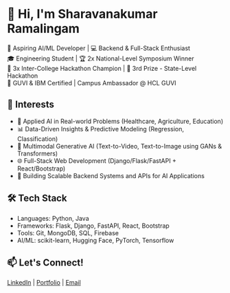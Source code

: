 # 👋 Hi, I'm Sharavanakumar Ramalingam

🚀 Aspiring AI/ML Developer | 💻 Backend & Full-Stack Enthusiast  
🎓 Engineering Student | 🏆 2x National-Level Symposium Winner  
🥇 3x Inter-College Hackathon Champion | 🥉 3rd Prize - State-Level Hackathon  
🌱 GUVI & IBM Certified | Campus Ambassador @ HCL GUVI  

## 🧠 Interests
- 🤖 Applied AI in Real-world Problems (Healthcare, Agriculture, Education)
- 📊 Data-Driven Insights & Predictive Modeling (Regression, Classification)
- 🧬 Multimodal Generative AI (Text-to-Video, Text-to-Image using GANs & Transformers)
- 🌐 Full-Stack Web Development (Django/Flask/FastAPI + React/Bootstrap)
- 🚀 Building Scalable Backend Systems and APIs for AI Applications


## 🛠 Tech Stack
- Languages: Python, Java
- Frameworks: Flask, Django, FastAPI, React, Bootstrap
- Tools: Git, MongoDB, SQL, Firebase
- AI/ML: scikit-learn, Hugging Face, PyTorch, Tensorflow


## 📫 Let's Connect!
[LinkedIn](https://www.linkedin.com/in/sharavanakumar06/) | [Portfolio](https://sharavanakumar.netlify.app/) | [Email](mailto:sharavanakumar3006@gmail.com@example.com)

